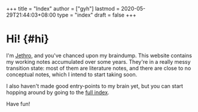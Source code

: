 +++
title = "Index"
author = ["gyh"]
lastmod = 2020-05-29T21:44:03+08:00
type = "index"
draft = false
+++

# Hi! {#hi}

I'm [Jethro](https://www.jethro.dev/), and you've chanced upon my braindump.
This website contains my working notes accumulated over some years. They're in a
really messy transition state: most of them are literature notes, and there are
close to no conceptual notes, which I intend to start taking soon.

I also haven't made good entry-points to my brain yet, but you can start hopping
around by going to the [full index](/posts/).

Have fun!